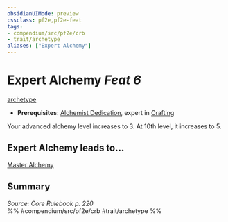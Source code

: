 ```yaml
---
obsidianUIMode: preview
cssclass: pf2e,pf2e-feat
tags:
- compendium/src/pf2e/crb
- trait/archetype
aliases: ["Expert Alchemy"]
---
```

# Expert Alchemy  *Feat 6*  
[archetype](../../Rules/traits/archetype.md)  

- **Prerequisites**: [Alchemist Dedication](alchemist-dedication.md), expert in [Crafting](../skills.md#Crafting)

Your advanced alchemy level increases to 3. At 10th level, it increases to 5.

## Expert Alchemy leads to...

[Master Alchemy](master-alchemy.md)

## Summary

*Source: Core Rulebook p. 220*  
%% #compendium/src/pf2e/crb #trait/archetype %%